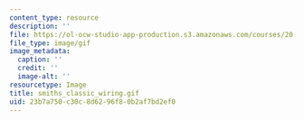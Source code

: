 ```yaml
---
content_type: resource
description: ''
file: https://ol-ocw-studio-app-production.s3.amazonaws.com/courses/20-020-introduction-to-biological-engineering-design-spring-2009/23b7a750c30c8d6296f80b2af7bd2ef0_smiths_classic_wiring.gif
file_type: image/gif
image_metadata:
  caption: ''
  credit: ''
  image-alt: ''
resourcetype: Image
title: smiths_classic_wiring.gif
uid: 23b7a750-c30c-8d62-96f8-0b2af7bd2ef0
---
```

